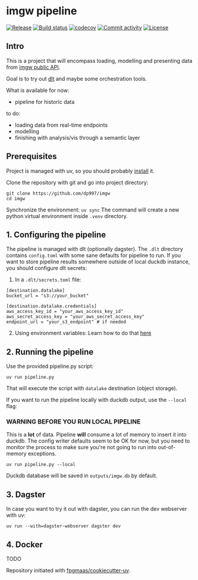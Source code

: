 # imgw pipeline

[![Release](https://img.shields.io/github/v/release/dp997/imgw)](https://img.shields.io/github/v/release/dp997/imgw)
[![Build status](https://img.shields.io/github/actions/workflow/status/dp997/imgw/main.yml?branch=main)](https://github.com/dp997/imgw/actions/workflows/main.yml?query=branch%3Amain)
[![codecov](https://codecov.io/gh/dp997/imgw/branch/main/graph/badge.svg)](https://codecov.io/gh/dp997/imgw)
[![Commit activity](https://img.shields.io/github/commit-activity/m/dp997/imgw)](https://img.shields.io/github/commit-activity/m/dp997/imgw)
[![License](https://img.shields.io/github/license/dp997/imgw)](https://img.shields.io/github/license/dp997/imgw)

## Intro
This is a project that will encompass loading, modelling and presenting data from [imgw public API](https://danepubliczne.imgw.pl/pl/apiinfo).

Goal is to try out [dlt](https://dlthub.com) and maybe some orchestration tools.

What is available for now:
- pipeline for historic data

to do:
- loading data from real-time endpoints
- modelling
- finishing with analysis/vis through a semantic layer

## Prerequisites
Project is managed with uv, so you should probably [install](https://docs.astral.sh/uv/getting-started/) it.

Clone the repository with git and go into project directory:
```
git clone https://github.com/dp997/imgw
cd imgw
```

Synchronize the environment:
```uv sync```
The command will create a new python virtual environment inside `.venv` directory.

## 1. Configuring the pipeline
The pipeline is managed with dlt (optionally dagster). The `.dlt` directory contains `config.toml` with some sane defaults for pipeline to run.
If you want to store pipeline results somewhere outside of local duckdb instance, you should configure dlt secrets:
1. In a `.dlt/secrets.toml` file:
```
[destination.datalake]
bucket_url = "s3://your_bucket"

[destination.datalake.credentials]
aws_access_key_id = "your_aws_access_key_id"
aws_secret_access_key = "your_aws_secret_access_key"
endpoint_url = "your_s3_endpoint" # if needed
```
2. Using environment variables:
Learn how to do that [here](https://dlthub.com/docs/general-usage/credentials/setup#environment-variables)

## 2. Running the pipeline
Use the provided pipeline.py script:

`uv run pipeline.py`

That will execute the script with `datalake` destination (object storage).

If you want to run the pipeline locally with duckdb output, use the `--local` flag:

### WARNING BEFORE YOU RUN LOCAL PIPELINE
This is a **lot** of data. Pipeline **will** consume a lot of memory to insert it into duckdb. The config writer defaults seem to be OK for now, but you need to monitor the process to make sure you're not going to run into out-of-memory exceptions.

`uv run pipeline.py --local`

Duckdb database will be saved in `outputs/imgw.db` by default.

## 3. Dagster
In case you want to try it out with dagster, you can run the dev webserver with uv:

`uv run --with=dagster-webserver dagster dev`

## 4. Docker
TODO


Repository initiated with [fpgmaas/cookiecutter-uv](https://github.com/fpgmaas/cookiecutter-uv).
